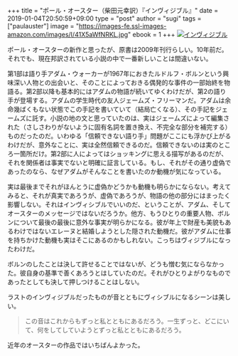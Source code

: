 +++
title = "ポール・オースター（柴田元幸訳）『インヴィジブル』"
date = 2019-01-04T20:50:59+09:00
type = "post"
author = "sugi"
tags = ["paulauster"]
image = "https://images-fe.ssl-images-amazon.com/images/I/41X5aWfNRKL.jpg"
ebook = 1
+++
<a href="http://www.amazon.co.jp/exec/obidos/ASIN/4105217208/chezsugi-22/ref=nosim/" name="amazletlink" target="_blank"><img src="https://images-fe.ssl-images-amazon.com/images/I/41X5aWfNRKL.jpg" alt="インヴィジブル" class="alignleft"  /></a>

ポール・オースターの新作と思ったが、原書は2009年刊行らしい。10年前だ。それでも、現在邦訳されている小説の中で一番新しいことは間違いない。

第1部は語り手アダム・ウォーカーが1967年におきたルドルフ・ボルンという興味深い人物との出会いと、そのことによっておきる偶発的な事件の一部始終を物語る。第2部以降も基本的にはアダムの物語が続いてゆくわけだが、第2の語り手が登場する。アダムの学生時代の友人ジェームズ・フリーマンだ。アダムは余命幾ばくもない状態でこの手記を書いていて（結局亡くなる）、その手記をジェームズに託す。小説の地の文と思っていたのは、実はジェームズによって編集された（さしさわりがないように固有名詞を置き換え、不完全な部分を補完する）ものだったのだ。いわゆる「信頼できない語り手」問題がここにも浮かび上がるわけだが、意外なことに、実は全然信頼できるのだ。信頼できないのは実のところ一箇所だけ。第2部に人によってはショッキングに思える描写があるのだが、それを関係者は事実でないと明確に証言している。もし、それがその通り虚偽であったのなら、なぜアダムがそんなことを書いたのか動機が気になっている。

実は最後までそれがほんとうに虚偽かどうかも動機も明らかにならない。考えてみると、それが真実であろうが、虚偽であろうが、物語の他の部分にはまったく影響しない。それはインヴィシブルでいいのだ、ということが、アダム、そしてオースターのメッセージではないだろうか。他方、もうひとりの重要人物、ボルンについて最後の最後に意外な事実が明らかになる。彼が年上で財産も美貌もあるわけではないエレーヌと結婚しようとした隠された動機だ。彼がアダムに仕事を持ちかけた動機も実はそこにあるのかもしれない。こっちはヴィジブルになったわけだ。

ボルンのしたことは決して許せることではないが、どうも憎む気にならなかった。彼自身の基準で善くあろうとはしていたのだ。それがひとりよがりなものであったとしても決して押しつけることはしない。

ラストのインヴィジブルだったものが音とともにヴィシブルになるシーンは美しい。

> この音はこれからもずっと私とともにあるだろう。一生ずっと、どこにいて、何をしてしていようとずっと私とともにあるだろう。

近年のオースターの作品ではいちばんよかった。